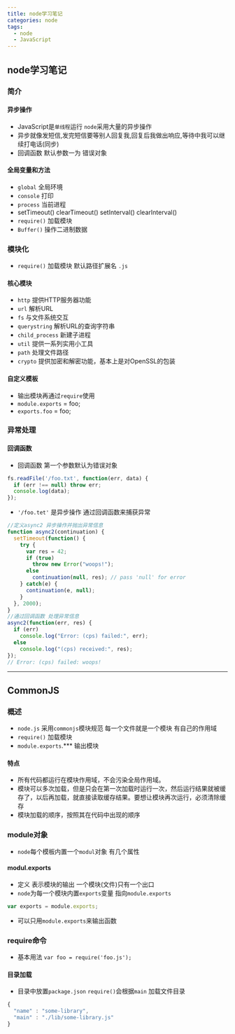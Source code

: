 ```yaml
---
title: node学习笔记
categories: node
tags:
  - node
  - JavaScript
---
```




## node学习笔记

### 简介

#### 异步操作

- JavaScript是`单线程`运行 `node`采用大量的异步操作
- 异步就像发短信,发完短信要等别人回复我,回复后我做出响应,等待中我可以继续打电话(同步)
- 回调函数 默认参数一为 错误对象

#### 全局变量和方法

- `global` 全局环境
- `console` 打印
- `process` 当前进程
- setTimeout() clearTimeout() setInterval() clearInterval()
- `require()` 加载模块
- `Buffer()` 操作二进制数据

### 模块化

- `require()` 加载模块 默认路径扩展名 `.js`

#### 核心模块

- `http` 提供HTTP服务器功能
- `url` 解析URL
- `fs` 与文件系统交互
- `querystring` 解析URL的查询字符串
- `child_process` 新建子进程
- `util` 提供一系列实用小工具
- `path` 处理文件路径
- `crypto` 提供加密和解密功能，基本上是对OpenSSL的包装

#### 自定义模板

- 输出模块再通过`require`使用
- `module.exports` = foo;
- `exports.foo` = foo;

### 异常处理

#### 回调函数

- 回调函数 第一个参数默认为错误对象

```javascript
fs.readFile('/foo.txt', function(err, data) {
  if (err !== null) throw err;
  console.log(data);
});
```

- `'/foo.tet'` 是异步操作 通过回调函数来捕获异常

```javascript
//定义async2 异步操作并抛出异常信息
function async2(continuation) {
  setTimeout(function() {
    try {
      var res = 42;
      if (true)
        throw new Error("woops!");
      else
        continuation(null, res); // pass 'null' for error
    } catch(e) {
      continuation(e, null);
    }
  }, 2000);
}
//通过回调函数 处理异常信息
async2(function(err, res) {
  if (err)
    console.log("Error: (cps) failed:", err);
  else
    console.log("(cps) received:", res);
});
// Error: (cps) failed: woops!
```

------

## CommonJS

### 概述

- `node.js` 采用`commonjs`模块规范 每一个文件就是一个模块 有自己的作用域
- `require()` 加载模块
- `module.exports`.*** 输出模块

#### 特点

- 所有代码都运行在模块作用域，不会污染全局作用域。
- 模块可以多次加载，但是只会在第一次加载时运行一次，然后运行结果就被缓存了，以后再加载，就直接读取缓存结果。要想让模块再次运行，必须清除缓存
- 模块加载的顺序，按照其在代码中出现的顺序

### module对象

- `node`每个模板内置一个`modul`对象 有几个属性

#### modul.exports

- 定义 表示模块的输出 一个模块(文件)只有一个出口
- `node`为每一个模块内置`exports`变量 指向`module.exports`

```javascript
var exports = module.exports;
```

- 可以只用`module.exports`来输出函数

### require命令

- 基本用法 `var foo = require('foo.js');`

#### 目录加载

- 目录中放置`package.json` `require()`会根据`main` 加载文件目录

```javascript
{
  "name" : "some-library",
  "main" : "./lib/some-library.js"
}
```